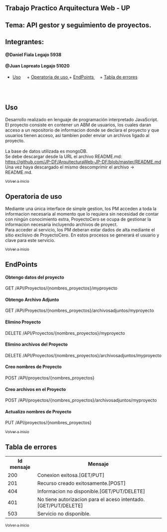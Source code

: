 ## Trabajo Practico Arquitectura Web - UP 

## Tema: API gestor y seguimiento de proyectos.

## Integrantes: 
####  @Daniel Fiala Legajo 5938 </br>
####  @Juan Lopreato Legajo 51020


+ [Uso](#uso)
     + [Operatoria de uso ](#operatoria)
      + [EndPoints ](#EndPoints)
       + [Tabla de errores ](#codigoerror)

</br>     

<a name="#uso"></a>
## Uso
Desarrollo realizado en lenguaje de programación interpretado JavaScript.</br>
El proyecto consiste en contener un ABM de usuarios, los cuales daran acceso a un repositorio de informacion donde se declara el proyecto y que usuarios tienen acceso, asi tambien poder enviar un archivos ligado al proyecto.</br> </br>
La base de datos utilizada es mongoDB.</br>
Se debe descargar desde la URL el archivo README.md: https://github.com/JP-DF/ArquitecturaWeb-JP-DF/blob/master/README.md
</br>
Una vez haya descargado el mismo descomprimir el archivo -> README.md.

[<sub>Volver a inicio</sub>](#uso)
</br>

<a name="operatoria"></a>
## Operatoria de uso 
Mediante una única interface de simple gestion, los PM acceden a toda la informacion necesaria al momento que lo requiera sin necesidad de contar con ningún conocimiento extra, ProyectoCero se ocupa de gestionar la informacion necesaria incluyendo archivos de proyect.</br>
Para acceder al servicio, los PM deberan estar dados de alta mediante el sitio exclisivo de ProyectoCero. En estos procesos se generará el usuario y clave para este servicio.

[<sub>Volver a inicio</sub>](#uso)
</br>

<a name="EndPoints"></a>
## EndPoints
#### Obtengo datos del proyecto
GET /API/Proyectos/{nombres_proyectos}/myproyecto
#### Obtengo Archivo Adjunto
GET /API/Proyectos/{nombres_proyectos}/archivosadjuntos/myproyecto
#### Elimino Proyecto
DELETE /API/Proyectos/{nombres_proyectos}/myproyecto
#### Elimino archivos del Proyecto
DELETE /API/Proyectos/{nombres_proyectos}/archivosadjuntos/myproyecto
#### Creo nombres de Proyecto
POST /API/proyectos/{nombres_proyectos}
#### Creo archivos en el Proyecto
POST /API/proyectos/{nombres_proyectos}/archivosadjuntos/myproyecto
#### Actualizo nombres de Proyecto
PUT /API/proyectos/{nombres_proyectos}



[<sub>Volver a inicio</sub>](#uso)
</br>

<a name="codigoerror"></a>
## Tabla de errores
<table>
<tr><th>Id mensaje</th><th>Mensaje</th></tr>
<tr><td>200</td><td>Conexion exitosa.[GET/PUT]</td></tr> 
<tr><td>201</td><td>Recurso creado exitosamente.[POST]</td></tr> 
<tr><td>404</td><td>Informacion no disponible.[GET/PUT/DELETE]</td></tr> 
<tr><td>401</td><td>No tiene autorizacion para el aceso intentado. [GET/PUT/DELETE]</td></tr> 
<tr><td>503</td><td>Servicio no disponible.</td></tr>
</table>

[<sub>Volver a inicio</sub>](#uso)

